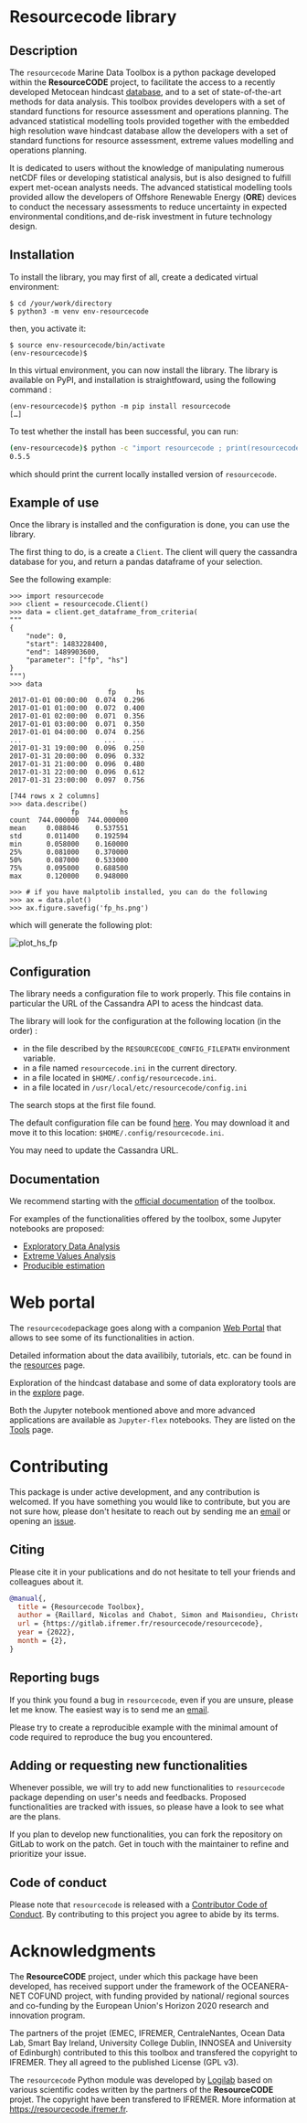 # Resourcecode library

## Description

The `resourcecode` Marine Data Toolbox is a python package  developed within the  **ResourceCODE** project,
to facilitate the access to a recently developed Metocean hindcast
[database](https://www.umr-lops.fr/Donnees/Vagues/sextant#/metadata/d089a801-c853-49bd-9064-dde5808ff8d8),
and to a set of state-of-the-art methods for data analysis. This toolbox provides developers with a set of standard functions
for resource assessment and operations planning.
The advanced statistical modelling tools provided together with the embedded high resolution wave hindcast database allow the
developers with a set of standard functions for resource assessment, extreme values modelling and operations planning.

It is dedicated to users without the knowledge of manipulating numerous netCDF files or developing statistical analysis,
but is also designed to fulfill expert met-ocean analysts needs. The advanced statistical modelling tools provided allow
the developers of Offshore Renewable Energy (**ORE**) devices to conduct the necessary assessments to reduce uncertainty
in expected environmental conditions,and de-risk investment in future technology design.


## Installation

To install the library, you may first of all, create a dedicated virtual
environment:

```shell
$ cd /your/work/directory
$ python3 -m venv env-resourcecode
```

then, you activate it:

```shell
$ source env-resourcecode/bin/activate
(env-resourcecode)$
```

In this virtual environment, you can now install the library. The library  is
available on PyPI, and installation is straightfoward, using the following
command :

```
(env-resourcecode)$ python -m pip install resourcecode
[…]
```

To test whether the install has been successful, you can run:

```bash
(env-resourcecode)$ python -c "import resourcecode ; print(resourcecode.__version__)"
0.5.5
```

which should print the current locally installed version of `resourcecode`.

## Example of use

Once the library is installed and the configuration is done, you can use the
library.

The first thing to do, is a create a `Client`. The client will query the
cassandra database for you, and return a pandas dataframe of your selection.

See the following example:

```ipython
>>> import resourcecode
>>> client = resourcecode.Client()
>>> data = client.get_dataframe_from_criteria(
"""
{
    "node": 0,
    "start": 1483228400,
    "end": 1489903600,
    "parameter": ["fp", "hs"]
}
""")
>>> data
                        fp     hs
2017-01-01 00:00:00  0.074  0.296
2017-01-01 01:00:00  0.072  0.400
2017-01-01 02:00:00  0.071  0.356
2017-01-01 03:00:00  0.071  0.350
2017-01-01 04:00:00  0.074  0.256
...                    ...    ...
2017-01-31 19:00:00  0.096  0.250
2017-01-31 20:00:00  0.096  0.332
2017-01-31 21:00:00  0.096  0.480
2017-01-31 22:00:00  0.096  0.612
2017-01-31 23:00:00  0.097  0.756

[744 rows x 2 columns]
>>> data.describe()
               fp          hs
count  744.000000  744.000000
mean     0.088046    0.537551
std      0.011400    0.192594
min      0.058000    0.160000
25%      0.081000    0.370000
50%      0.087000    0.533000
75%      0.095000    0.688500
max      0.120000    0.948000

>>> # if you have malptolib installed, you can do the following
>>> ax = data.plot()
>>> ax.figure.savefig('fp_hs.png')
```

which will generate the following plot:

![plot_hs_fp](https://gitlab.ifremer.fr/resourcecode/resourcecode/-/raw/branch/default/fp_hs.png)

## Configuration

The library needs a configuration file to work properly. This file contains in
particular the URL of the Cassandra API to acess the hindcast data.

The library will look for the configuration at the following location (in the
order) :

* in the file described by the `RESOURCECODE_CONFIG_FILEPATH` environment
  variable.
* in a file named `resourcecode.ini` in the current directory.
* in a file located in `$HOME/.config/resourcecode.ini`.
* in a file located in `/usr/local/etc/resourcecode/config.ini`

The search stops at the first file found.

The default configuration file can be found [here](./config/config.ini). You may
download it and move it to this location: `$HOME/.config/resourcecode.ini`.

You may need to update the Cassandra URL.

## Documentation

We recommend starting with the [official documentation](https://resourcecode.gitlab-pages.ifremer.fr/resourcecode/)
of the toolbox.

For examples of the functionalities offered by the toolbox, some Jupyter notebooks are proposed:

 * [Exploratory Data Analysis](https://nbviewer.org/urls/gitlab.ifremer.fr/resourcecode/tools/producible-estimation-showcase/-/raw/branch/default/index.ipynb)
 * [Extreme Values Analysis](https://nbviewer.org/urls/gitlab.ifremer.fr/resourcecode/tools/extreme-values-analysis/-/raw/branch/default/index.ipynb)
 * [Producible estimation](https://nbviewer.org/urls/gitlab.ifremer.fr/resourcecode/tools/producible-estimation-showcase/-/raw/branch/default/index.ipynb)

# Web portal

The `resourcecode`package goes along with a companion [Web Portal](https://resourcecode.ifremer.fr/resources) that allows to see some of its functionalities in action.

Detailed information about the data availibily, tutorials, etc. can be found in the [resources](https://resourcecode.ifremer.fr/resources) page.

Exploration of the hindcast database and some of data exploratory tools are in the [explore](https://resourcecode.ifremer.fr/explore) page.

Both the Jupyter notebook mentioned above and more advanced applications are available as `Jupyter-flex` notebooks. They are
listed on the [Tools](https://resourcecode.ifremer.fr/tools) page.

# Contributing

This package is under active development, and any contribution is welcomed. If you have something
you would like to contribute, but you are not sure how, please don't hesitate to reach out by
sending me an [email](mailto:nicolas.raillard@ifremer.fr) or
opening an [issue](https://gitlab.ifremer.fr/resourcecode/resourcecode/-/issues).

## Citing

Please cite it in your publications and do not hesitate to tell your friends and colleagues about it.

```bibtex
@manual{,
  title = {Resourcecode Toolbox},
  author = {Raillard, Nicolas and Chabot, Simon and Maisondieu, Christophe and Darbynian, David and Payne, Gregory and Papillon, Louis},
  url = {https://gitlab.ifremer.fr/resourcecode/resourcecode},
  year = {2022},
  month = {2},
}
```
## Reporting bugs

If you think you found a bug in `resourcecode`, even if you are unsure, please let me know. The
easiest way is to send me an [email](mailto:nicolas.raillard@ifremer.fr).

Please try to create a reproducible example with the minimal amount of code required to reproduce the bug you encountered.

## Adding or requesting new functionalities

Whenever possible, we will try to add new functionalities to  `resourcecode` package depending on user's needs and feedbacks. Proposed functionalities are tracked with issues, so please have a look to see what are the plans.

If you plan to develop new functionalities, you can fork the repository on GitLab to work on the patch.
Get in touch with the maintainer to refine and prioritize your issue.

## Code of conduct

Please note that `resourcecode` is released with a [Contributor Code of
Conduct](https://ropensci.org/code-of-conduct/). By contributing to this project
you agree to abide by its terms.

# Acknowledgments

The **ResourceCODE** project, under which this package have been developed,
has received support under the framework of the OCEANERA-NET COFUND project,
with funding provided by national/ regional sources and co-funding by the
European Union's Horizon 2020 research and innovation program.

The partners of the projet (EMEC, IFREMER, CentraleNantes, Ocean Data Lab,
Smart Bay Ireland, University College Dublin, INNOSEA and University of Edinburgh)
contributed to this this toolbox and transfered the copyright to IFREMER. They all
agreed to the published License (GPL v3).

The `resourcecode` Python module was developed by [Logilab](https://logilab.fr/)
based on various scientific codes written by the partners of the **ResourceCODE**
projet. The copyright have been transfered to IFREMER. More information at https://resourcecode.ifremer.fr.
